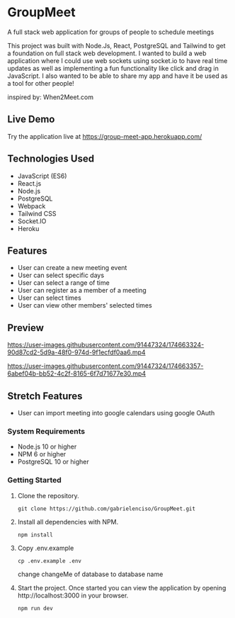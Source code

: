 # GroupMeet

A full stack web application for groups of people to schedule meetings

This project was built with Node.Js, React, PostgreSQL and Tailwind to get a foundation on full stack web development. I wanted to build 
a web application where I could use web sockets using socket.io to have real time updates as well as implementing a fun functionality like click and 
drag in JavaScript. I also wanted to be able to share my app and have it be used as a tool for other people!

inspired by: When2Meet.com

## Live Demo

Try the application live at https://group-meet-app.herokuapp.com/

## Technologies Used

- JavaScript (ES6)
- React.js
- Node.js
- PostgreSQL
- Webpack
- Tailwind CSS
- Socket.IO
- Heroku

## Features

- User can create a new meeting event
- User can select specific days
- User can select a range of time
- User can register as a member of a meeting 
- User can select times
- User can view other members' selected times

## Preview




https://user-images.githubusercontent.com/91447324/174663324-90d87cd2-5d9a-48f0-974d-9f1ecfdf0aa6.mp4




https://user-images.githubusercontent.com/91447324/174663357-6abef04b-bb52-4c2f-8165-6f7d71677e30.mp4



## Stretch Features

- User can import meeting into google calendars using google OAuth



### System Requirements

- Node.js 10 or higher
- NPM 6 or higher
- PostgreSQL 10 or higher



### Getting Started

1. Clone the repository.

    ```shell
    git clone https://github.com/gabrielenciso/GroupMeet.git
    ```

2. Install all dependencies with NPM.

    ```shell
    npm install
    ```
    
    
3. Copy .env.example 

    ```shell
    cp .env.example .env
    ```
    
    change changeMe of database to database name

  
    
4. Start the project. Once started you can view the application by opening http://localhost:3000 in your browser.

    ```shell
    npm run dev
    ```

